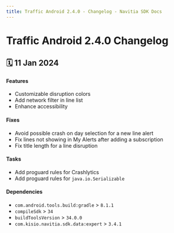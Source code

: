 ```yaml
---
title: Traffic Android 2.4.0 - Changelog - Navitia SDK Docs
---
```


# Traffic Android 2.4.0 Changelog

<h2>🗓 11 Jan 2024</h2>

#### Features
- Customizable disruption colors
- Add network filter in line list
- Enhance accessibility

#### Fixes
- Avoid possible crash on day selection for a new line alert
- Fix lines not showing in My Alerts after adding a subscription
- Fix title length for a line disruption

#### Tasks
- Add proguard rules for Crashlytics
- Add proguard rules for `java.io.Serializable`

#### Dependencies
- `com.android.tools.build:gradle` > `8.1.1`
- `compileSdk` > `34`
- `buildToolsVersion` > `34.0.0`
- `com.kisio.navitia.sdk.data:expert` > `3.4.1`
